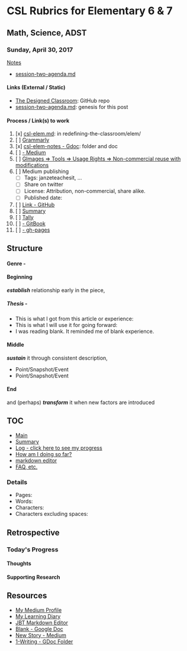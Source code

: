 # CSL Rubrics for Elementary 6 & 7
## Math, Science, ADST
### Sunday, April 30, 2017

[Notes](csl-elem-notes.md)
* [session-two-agenda.md](session-two-agenda.md)


#### Links (External / Static)
* [The Designed Classroom](https://github.com/janzeteachesit/redefining-the-classroom): GitHub repo
* [session-two-agenda.md](https://github.com/janzeteachesit/redefining-the-classroom/blob/master/elem/session-two-agenda.md): genesis for this post

#### Process / Link(s) to work
1. [x] [csl-elem.md](https://github.com/janzeteachesit/redefining-the-classroom/blob/master/elem/csl-elem.md): in redefining-the-classroom/elem/
2. [ ] [Grammarly](https://app.grammarly.com/)
3. [x] [csl-elem-notes - Gdoc](https://docs.google.com/document/d/1m6423fzJUwjC8vHuog_f8UsV8B8rUyC7XS9tNGWMnRM/edit): folder and doc
4. [ ] [ - Medium](https://medium.com/new-story)
5. [ ] [GImages => Tools => Usage Rights => Non-commercial reuse with modifications](https://www.google.ca/search?site=&tbm=isch&source=hp&biw=1050&bih=1535&q=writing&oq=writing&gs_l=img.3..35i39k1j0l9.3740.4602.0.5147.8.8.0.0.0.0.51.309.7.7.0....0...1.1.64.img..1.7.305.0.uKI6HM6QkmA#q=writing&tbs=sur:fm&tbm=isch)
6. [ ] Medium publishing
    - [ ] Tags: janzeteachesit, …
    - [ ] Share on twitter
    - [ ] License: Attribution, non-commercial, share alike.
    - [ ] Published date: 
7. [ ] [Link - GitHub](100.md)
8. [ ] [Summary](../SUMMARY.md)
9. [ ] [Tally](tally.md)
10. [ ] [ - GitBook]()
11. [ ] [ - gh-pages]()



## Structure

#### Genre - 

#### Beginning 
__*establish*__ relationship early in the piece,

##### Thesis - 

- This is what I got from this article or experience:
- This is what I will use it for going forward:
- I was reading blank.  It reminded me of blank experience.

#### Middle
__*sustain*__ it through consistent description,

- Point/Snapshot/Event 
- Point/Snapshot/Event

#### End
and (perhaps) __*transform*__ it when new factors are introduced


## TOC

* [Main](readme.md)
* [Summary](SUMMARY.md)
* [Log - click here to see my progress](docs/log.md)
* [How am I doing so far?](tally.md)
* [markdown editor](http://jbt.github.io/markdown-editor/)
* [FAQ, etc.](https://github.com/janzeteachesit/100-days-of-writing/wiki) 

### Details

* Pages:
* Words:
* Characters:	
* Characters excluding spaces:

## Retrospective
### Today's Progress

#### Thoughts

#### Supporting Research




## Resources
- [My Medium Profile](https://medium.com/@janzeteachesit)
- [My Learning Diary](https://janzeteachesit.github.io/Learning-Diary/)
- [JBT Markdown Editor](http://jbt.github.io/markdown-editor/)
- [Blank  - Google Doc](https://drive.google.com/open?id=12HMHbp8NEsiuH6AIHkAd4ZdGApVBny8XSR5UNnhTOGE)
- [New Story - Medium](https://medium.com/new-story)
- [1-Writing - GDoc Folder](https://drive.google.com/drive/u/0/folders/0BxQaMnTJamWkfjU3VURSVS1lTHlJamh3Y0dTU3BpMmtQbVN2aEpmWEt2eXBoMVJnRk8xVXM)


